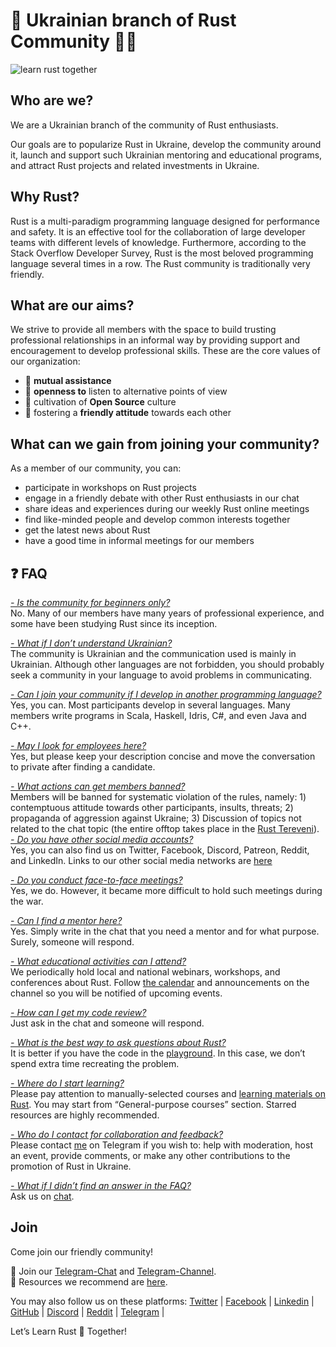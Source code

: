 # 🦀 Ukrainian branch of Rust Community 💙💛

![learn rust together](https://raw.githubusercontent.com/rust-lang-ua/learn_rust_together/b60b4f7155d7b00c58e1f8d8820f2bb23f82799e/asset/logo/Collage_2.jpg)

## Who are we?
We are a Ukrainian branch of the community of Rust enthusiasts.

Our goals are to popularize Rust in Ukraine, develop the community around it, launch and support such Ukrainian mentoring and educational programs, and attract Rust projects and related investments in Ukraine.

## Why Rust?
Rust is a multi-paradigm programming language designed for performance and safety. It is an effective tool for the collaboration of large developer teams with different levels of knowledge. Furthermore, according to the Stack Overflow Developer Survey, Rust is the most beloved programming language several times in a row. The Rust community is traditionally very friendly.

## What are our aims?
We strive to provide all members with the space to build trusting professional relationships in an informal way by providing support and encouragement to develop professional skills.
These are the core values of our organization:
- 💜 **mutual assistance**
- 🐣 **openness to** listen to alternative points of view
- 📃 cultivation of **Open Source** culture
- 🤗 fostering a **friendly attitude** towards each other

## What can we gain from joining your community?
As a member of  our community, you can:
- participate in workshops on Rust projects 
- engage in a friendly debate with other Rust enthusiasts in our chat
- share ideas and experiences during our weekly Rust online meetings
- find like-minded people and develop common interests together
- get the latest news about Rust
- have a good time in informal meetings for our members 

## :question: FAQ
<ins>*- Is the community for beginners only?*</ins><br/>
No. Many of our members have many years of professional experience, and some have been studying Rust since its inception.

<ins>*- What if I don’t understand Ukrainian?*</ins><br/>
The community is Ukrainian and the communication used is mainly in Ukrainian. Although other languages are not forbidden, you should probably seek a community in your language to avoid problems in communicating.

<ins>*- Can I join your community if I develop in another programming language?*</ins><br/>
Yes, you can. Most participants develop in several languages. Many members write programs in Scala, Haskell, Idris, C#, and even Java and C++.

<ins>*- May I look for employees here?*</ins><br/>
Yes, but please keep your description concise and move the conversation to private after finding a candidate.

<ins>*- What actions can get members banned?*</ins><br/>
Members will be banned for systematic violation of the rules, namely: 1) contemptuous attitude towards other participants, insults, threats; 2) propaganda of aggression against Ukraine; 3) Discussion of topics not related to the chat topic (the entire offtop takes place in the [Rust Tereveni](https://t.me/rust_tereveni)).
<ins>*- Do you have other social media accounts?*</ins><br/> 
Yes, you can also find us on Twitter, Facebook, Discord, Patreon, Reddit, and LinkedIn. Links to our other social media networks are [here](https://t.me/rustlang_ua/2383)   

<ins>*- Do you conduct face-to-face meetings?*</ins><br/>
Yes, we do. However, it became more difficult to hold such meetings during the war. 

<ins>*- Can I find a mentor here?*</ins><br/>
Yes. Simply write in the chat that you need a mentor and for what purpose. Surely, someone will respond.

<ins>*- What educational activities can I attend?*</ins><br/>
We periodically hold local and national webinars, workshops, and conferences about Rust. Follow  [the calendar](https://calendar.google.com/calendar/u/0?cid=OWpobWZuYTJmdjcyNjFxNjNzaDV1aHZhNWNAZ3JvdXAuY2FsZW5kYXIuZ29vZ2xlLmNvbQ) and announcements on the channel so you will be notified of upcoming events.

<ins>*- How can I get my code review?*</ins><br/>
Just ask in the chat and someone will respond.

<ins>*- What is the best way to ask questions about Rust?*</ins><br/>
It is better if you have the code in the [playground](https://play.rust-lang.org/). In this case, we don’t spend extra time recreating the problem.

<ins>*- Where do I start learning?*</ins><br/>
Please pay attention to manually-selected courses and [learning materials on Rust](https://github.com/rust-lang-ua/learn_rust_together). You may start from “General-purpose courses” section. Starred resources are highly recommended.

<ins>*- Who do I contact for collaboration and feedback?*</ins><br/>
Please contact [me](https://t.me/wandalen_me) on Telegram if you wish to: help with moderation, host an event, provide comments, or make any other contributions to the promotion of Rust in Ukraine.

<ins>*- What if I didn’t find an answer in the FAQ?*</ins><br/>
Ask us on [chat](https://t.me/rustlang_ua).

## Join
Come join our friendly community!

💬 Join our [Telegram-Chat](https://t.me/rustlang_ua) and [Telegram-Channel](https://t.me/learn_rust_ukr). <br/>
📖 Resources we recommend are [here](https://github.com/rust-lang-ua/learn_rust_together). <br/>

You may also follow us on these platforms:
[Twitter](https://twitter.com/LearnTogetherP)  | [Facebook](https://www.facebook.com/learntogetherpro) | 
[Linkedin](https://www.linkedin.com/company/learn-together-pro) |
[GitHub](https://github.com/rust-lang-ua) |
[Discord](https://discord.com/invite/JVCZfTVf5A) |
[Reddit](https://www.reddit.com/r/rustlang_ua/) |
[Telegram](https://t.me/rustlang_ua) |
<br/>

Let’s Learn Rust 🦀 Together!
